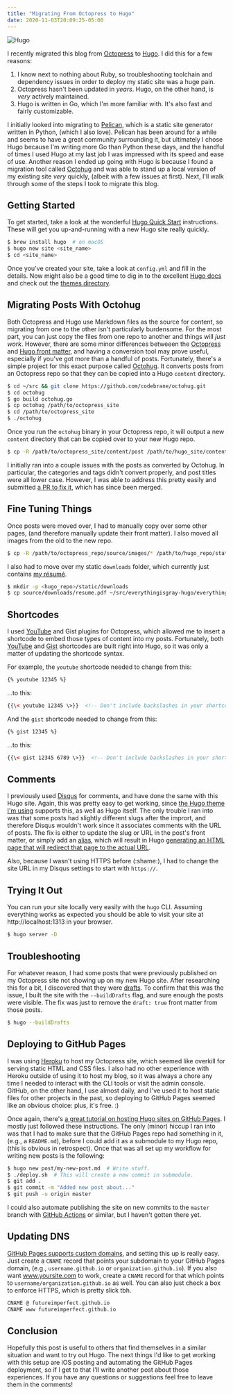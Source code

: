 ```yaml
---
title: "Migrating From Octopress to Hugo"
date: 2020-11-03T20:09:25-05:00
---
```


![Hugo](/images/hugo-logo-wide.svg "Hugo Logo")

I recently migrated this blog from [Octopress](http://octopress.org/) to [Hugo](https://gohugo.io/). I did this for a few reasons:

1. I know next to nothing about Ruby, so troubleshooting toolchain and dependency issues in order to deploy my static site was a huge pain.
2. Octopress hasn't been updated in _years_. Hugo, on the other hand, is _very_ actively maintained.
3. Hugo is written in Go, which I'm more familiar with. It's also fast and fairly customizable.

I initially looked into migrating to [Pelican](https://blog.getpelican.com/), which is a static site generator written in Python, (which I also love). Pelican has been around for a while and seems to have a great community surrounding it, but ultimately I chose Hugo because I'm writing more Go than Python these days, and the handful of times I used Hugo at my last job I was impressed with its speed and ease of use. Another reason I ended up going with Hugo is because I found a migration tool called [Octohug](https://github.com/codebrane/octohug) and was able to stand up a local version of my existing site _very_ quickly, (albeit with a few issues at first). Next, I'll walk through some of the steps I took to migrate this blog.

## Getting Started

To get started, take a look at the wonderful [Hugo Quick Start](https://gohugo.io/getting-started/quick-start/) instructions. These will get you up-and-running with a new Hugo site really quickly.

```sh
$ brew install hugo  # on macOS
$ hugo new site <site_name>
$ cd <site_name>
```

Once you've created your site, take a look at `config.yml` and fill in the details. Now might also be a good time to dig in to the excellent [Hugo docs](https://gohugo.io/documentation/) and check out the [themes directory](https://themes.gohugo.io/).

## Migrating Posts With Octohug

Both Octopress and Hugo use Markdown files as the source for content, so migrating from one to the other isn't particularly burdensome. For the most part, you can just copy the files from one repo to another and things will _just work_. However, there are some minor differences betweeen the [Octopress](https://jekyllrb.com/docs/front-matter/) and [Hugo front matter](https://gohugo.io/content-management/front-matter/), and having a conversion tool may prove useful, especially if you've got more than a handful of posts. Fortunately, there's a simple project for this exact purpose called [Octohug](https://github.com/codebrane/octohug). It converts posts from an Octopress repo so that they can be copied into a Hugo `content` directory.

```sh
$ cd ~/src && git clone https://github.com/codebrane/octohug.git
$ cd octohug
$ go build octohug.go
$ cp octohug /path/to/octopress_site
$ cd /path/to/octopress_site
$ ./octohug
```

Once you run the `octohug` binary in your Octopress repo, it will output a new `content` directory that can be copied over to your new Hugo repo.

```sh
$ cp -R /path/to/octopress_site/content/post /path/to/hugo_site/content
```

I initially ran into a couple issues with the posts as converted by Octohug. In particular, the categories and tags didn't convert properly, and post titles were all lower case. However, I was able to address this pretty easily and submitted [a PR to fix it](https://github.com/codebrane/octohug/pull/9), which has since been merged.

## Fine Tuning Things

Once posts were moved over, I had to manually copy over some other pages, (and therefore manually update their front matter). I also moved all images from the old to the new repo.

```sh
$ cp -R /path/to/octopress_repo/source/images/* /path/to/hugo_repo/static/images/
```

I also had to move over my static `downloads` folder, which currently just contains [my résumé](/downloads/resume.pdf).

```sh
$ mkdir -p <hugo_repo>/static/downloads
$ cp source/downloads/resume.pdf ~/src/everythingisgray-hugo/everythingisgray/static/
```

## Shortcodes

I used [YouTube](https://github.com/erossignon/jekyll-youtube-lazyloading) and Gist plugins for Octopress, which allowed me to insert a shortcode to embed those types of content into my posts. Fortunately, both [YouTube](https://gohugo.io/content-management/shortcodes/#youtube) and [Gist](https://gohugo.io/content-management/shortcodes/#gist) shortcodes are built right into Hugo, so it was only a matter of updating the shortcode syntax.

For example, the `youtube` shortcode needed to change from this:

```html
{% youtube 12345 %}
```

...to this:

```html
{{\< youtube 12345 \>}}  <!-- Don't include backslashes in your shortcodes. -->
```

And the `gist` shortcode needed to change from this:

```html
{% gist 12345 %}
```

...to this:

```html
{{\< gist 12345 6789 \>}}  <!-- Don't include backslashes in your shortcodes. -->
```

## Comments

I previously used [Disqus](https://disqus.com/) for comments, and have done the same with this Hugo site. Again, this was pretty easy to get working, since [the Hugo theme I'm using](https://themes.gohugo.io/hugo-theme-cactus/) supports this, as well as Hugo itself. The only trouble I ran into was that some posts had slightly different slugs after the imprort, and therefore Disqus wouldn't work since it associates comments with the URL of posts. The fix is either to update the slug or URL in the post's front matter, or simply add an [alias](https://gohugo.io/content-management/urls/#aliases), which will result in Hugo [generating an HTML page that will redirect that page to the actual URL](https://gohugo.io/content-management/urls/#how-hugo-aliases-work).

Also, because I wasn't using HTTPS before (:shame:), I had to change the site URL in my Disqus settings to start with `https://`.

## Trying It Out

You can run your site locally very easily with the `hugo` CLI. Assuming everything works as expected you should be able to visit your site at http://localhost:1313 in your browser.

```sh
$ hugo server -D
```

## Troubleshooting

For whatever reason, I had some posts that were previously published on my Octopress site not showing up on my new Hugo site. After researching this for a bit, I discovered that they were [drafts](https://gohugo.io/getting-started/usage/#draft-future-and-expired-content). To confirm that this was the issue, I built the site with the `--buildDrafts` flag, and sure enough the posts were visible. The fix was just to remove the `draft: true` front matter from those posts.

```sh
$ hugo --buildDrafts
```

## Deploying to GitHub Pages

I was using [Heroku](https://www.heroku.com/) to host my Octopress site, which seemed like overkill for serving static HTML and CSS files. I also had no other experience with Heroku outside of using it to host my blog, so it was always a chore any time I needed to interact with the CLI tools or visit the admin console. GitHub, on the other hand, I use almost daily, and I've used it to host static files for other projects in the past, so deploying to GitHub Pages seemed like an obvious choice: plus, it's free. :)

Once again, there's [a great tutorial on hosting Hugo sites on GitHub Pages](https://gohugo.io/hosting-and-deployment/hosting-on-github/). I mostly just followed these instructions. The only (minor) hiccup I ran into was that I had to make sure that the GitHub Pages repo had something in it, (e.g., a `README.md`), before I could add it as a submodule to my Hugo repo, (this is obvious in retrospect). Once that was all set up my workflow for writing new posts is the following:

```sh
$ hugo new post/my-new-post.md  # Write stuff.
$ ./deploy.sh  # This will create a new commit in submodule.
$ git add .
$ git commit -m "Added new post about..."
$ git push -u origin master
```

I could also automate publishing the site on new commits to the `master` branch with [GitHub Actions](https://github.com/features/actions) or similar, but I haven't gotten there yet.

## Updating DNS

[GitHub Pages supports custom domains](https://docs.github.com/en/free-pro-team@latest/github/working-with-github-pages/managing-a-custom-domain-for-your-github-pages-site), and setting this up is really easy. Just create a `CNAME` record that points your subdomain to your GitHub Pages domain, (e.g., `username.github.io` or `organization.github.io`). If you also want www.yoursite.com to work, create a `CNAME` record for that which points to `username/organization.github.io` as well. You can also just check a box to enforce HTTPS, which is pretty slick tbh.

```txt
CNAME @ futureimperfect.github.io
CNAME www futureimperfect.github.io
```

## Conclusion

Hopefully this post is useful to others that find themselves in a similar situation and want to try out Hugo. The next things I'd like to get working with this setup are iOS posting and automating the GitHub Pages deployment, so if I get to that I'll write another post about those experiences. If you have any questions or suggestions feel free to leave them in the comments!
